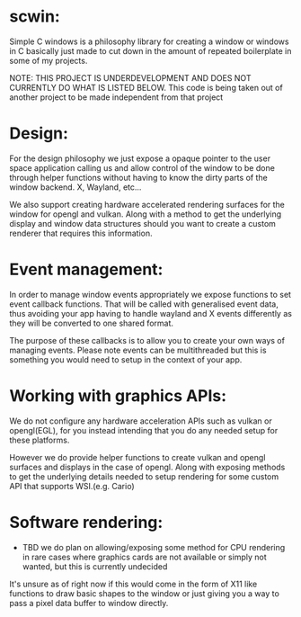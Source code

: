 # scwin:
Simple C windows is a philosophy library for creating a window or windows in C basically just made to cut down in the amount of repeated boilerplate in some of my projects. 

NOTE: THIS PROJECT IS UNDERDEVELOPMENT AND DOES NOT CURRENTLY DO WHAT IS LISTED BELOW. This code is being taken out of another project to be made independent from that project 

# Design:
For the design philosophy we just expose a opaque pointer to the user space application calling us and allow control of the window to be done through helper functions without having to know the dirty parts of the window backend. X, Wayland, etc... 

We also support creating hardware accelerated rendering surfaces for the window for opengl and vulkan. Along with a method to get the underlying display and window data structures should you want to create a custom renderer that requires this information. 

# Event management:
In order to manage window events appropriately we expose functions to set event callback functions. That will be called with generalised event data, thus avoiding your app having to handle wayland and X events differently as they will be converted to one shared format. 

The purpose of these callbacks is to allow you to create your own ways of managing events. Please note events can be multithreaded but this is something you would need to setup in the context of your app.

# Working with graphics APIs:
We do not configure any hardware acceleration APIs such as vulkan or opengl(EGL), for you instead intending that you do any needed setup for these platforms. 

However we do provide helper functions to create vulkan and opengl surfaces and displays in the case of opengl. Along with exposing methods to get the underlying details needed to setup rendering for some custom API that supports WSI.(e.g. Cario)

# Software rendering:
- TBD we do plan on allowing/exposing some method for CPU
rendering in rare cases where graphics cards are not available or simply not wanted, but this is currently undecided 

It's unsure as of right now if this would come in the form of X11 like functions to draw basic shapes to the window or just giving you a way to pass a pixel data buffer to window directly.
